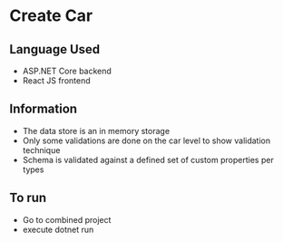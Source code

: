 # Create Car

## Language Used
* ASP.NET Core backend
* React JS frontend

## Information
* The data store is an in memory storage
* Only some validations are done on the car level to show validation technique
* Schema is validated against a defined set of custom properties per types

## To run
* Go to combined project
* execute dotnet run


